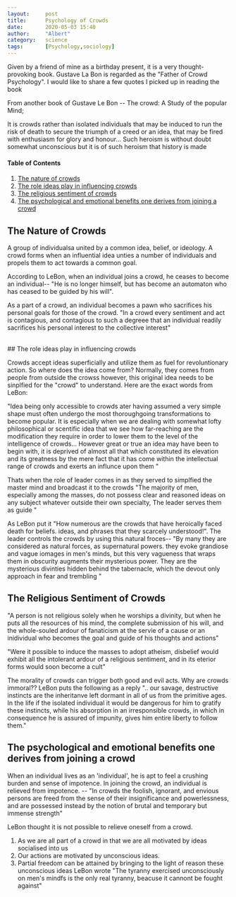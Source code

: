 ```yaml
---
layout:     post
title:      Psychology of Crowds
date:       2020-05-03 15:40
author:     "Albert"
category:   science
tags:       [Psychology,sociology]
---
```


<html>
<head>
  <!-- Global site tag (gtag.js) - Google Analytics -->
<script async src="https://www.googletagmanager.com/gtag/js?id=G-QY6RDJK8PM"></script>
<script>
  window.dataLayer = window.dataLayer || [];
  function gtag(){dataLayer.push(arguments);}
  gtag('js', new Date());

  gtag('config', 'G-QY6RDJK8PM');
</script>
  <meta charset="utf-8">
  <meta name="viewport" content="width=device-width">
  <title>MathJax example</title>
  <script src="https://polyfill.io/v3/polyfill.min.js?features=es6"></script>
  <script id="MathJax-script" async
          src="https://cdn.jsdelivr.net/npm/mathjax@3/es5/tex-mml-chtml.js">
  </script>
</head>
<body>
  
</body>
</html>


Given by a friend of mine as a birthday present, it is a very thought-provoking book. Gustave La Bon is 
regarded as the "Father of Crowd Psychology". I would like to share a few quotes I picked up in reading the book  


From another book of Gustave Le Bon -- The crowd: A Study of the popular Mind;

It is crowds rather than isolated individuals that may be induced to run the risk of death to secure the triumph of a creed or an idea, that 
may be fired with enthusiasm for glory and honour... Such heroism is without doubt somewhat unconscious but it is of such heroism that history is made

#### Table of Contents
1. [The nature of crowds](#The-nature-of-crowds)
2. [The role ideas play in influencing crowds ](#The-role-ideas-play-in-influencing-crowds)
3. [The religious sentiment of crowds](#the-religious-sentiment-of-crowds)
4. [The psychological and emotional benefits one derives from joining a crowd](#The-psychological-and-emotional-benefits-one-derives-from-joining-a-crowd)

## The Nature of Crowds 

A group of individualsa united by a common idea, belief, or ideology. A crowd forms when an influential idea unties a number of individuals and propels them to act towards a common goal.

According to LeBon, when an individual joins a crowd, he ceases to become an individual--
"He is no longer himself, but has become an automaton who has ceased to be guided by his will".  

As a part of a crowd, an individual becomes a pawn who sacrifices his personal goals for those of the crowd. "In a crowd every sentiment and act is contagious, and contagious to such a degreee that an individual readily sacrifices his personal interest to the collective interest"

<br />
## The role ideas play in influencing crowds 

Crowds accept ideas superficially and utilize them as fuel for revoluntionary action.
So where does the idea come from? Normally, they comes from people from outside the crowss however, this original idea needs to be sinplfied for the "crowd" to understand. Here are the exact words from LeBon:

"Idea being only accessible to crowds ater having assumed a very simple shape must often undergo the most thoroughgoing transformations to become popular. It is especially when we are dealing with somewhat lofty philosophical or scentific idea that we see how far-reaching are the modification they require in order to lower them to the level of the intelligence of crowds... However great or true an idea may have been to begin with, it is deprived of almost all that which constituted its elevation and its greatness by the mere fact that it has come within the intellectual range of crowds and exerts an influnce upon them "

Thats when the role of leader comes in as they served to simplfied the master mind and broadcast it to the crowds "The majority of men, especially among the masses, do not possess clear and reasoned ideas on any subject whatever outside their own specialty, The leader serves them as guide "

As LeBon put it "How numerous are the crowds that have heroically faced death for beliefs. ideas, and phrases that they scarcely understood!". The leader controls the crowds by using this natural froces-- "By many they are considered as natural forces, as supernatural powers. they evoke grandiose and vague iomages in men's minds, but this very vagueness that wraps them in obscurity augments their mysterious power. They are the mysterious divinties hidden behind the tabernacle, which the devout only approach in fear and trembling "
<br />

## The Religious Sentiment of Crowds 

"A person is not religious solely when he worships a divinity, but when he puts all the resources of his mind, the complete submission of his will, and the whole-souled ardour of fanaticism at the servie of a cause or an inidividual who becomes the goal and guide of his thoughts and actions"

"Were it possible to induce the masses to adopt atheism, disbelief would exhibit all the intolerant ardour of a religious sentiment, and in its eterior forms would soon become a cult" 

The morality of crowds can trigger both good and evil acts. Why are crowds immoral?? LeBon puts the following as a reply ".. our savage, destructive instincts are the inheritanve left dormant in all of us from the primitive ages. In the life if the isolated individual it would be dangerous for him to gratify these instincts, while his absorption in an irresponsible crowds, in which in consequence he is assured of impunity, gives him entire liberty to follow them."  

## The psychological and emotional benefits one derives from joining a crowd

When an individual lives as an 'individual', he is apt to feel a crushing burden and sense of impotence. 
In joining the crowd, an individual is relieved from impotence. -- "In crowds the foolish, ignorant, and envious persons are freed from the sense of their insignificance and powerlessness, and are possessed instead by the notion of brutal and temporary but immense strength"

LeBon thought it is not possible to relieve oneself from a crowd. 
1. As we are all part of a crowd in that we are all motivated by ideas socialised into us
2. Our actions are motivated by unconscious ideas.
3. Partial freedom can be attained by bringing to the light of reason these unconscious ideas 
LeBon wrote "The tyranny exercised unconsciously on men's mindfs is the only real tyranny, beacuse it cannont be fought against"
<br />
